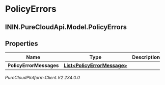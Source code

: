 # PolicyErrors

## ININ.PureCloudApi.Model.PolicyErrors

## Properties

|Name | Type | Description | Notes|
|------------ | ------------- | ------------- | -------------|
| **PolicyErrorMessages** | [**List&lt;PolicyErrorMessage&gt;**](PolicyErrorMessage) |  | [optional] |



_PureCloudPlatform.Client.V2 234.0.0_
